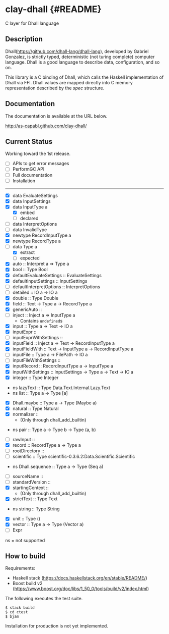 clay-dhall {#README}
=============================

C layer for Dhall language

Description
-----------------------------
Dhall(https://github.com/dhall-lang/dhall-lang), developed by Gabriel Gonzalez, is strictly typed, deterministic (not turing complete) computer language.
Dhall is a good language to describe data, configuration, and so on.

This library is a C binding of Dhall, which calls the Haskell implementation of Dhall via FFI.
Dhall values are mapped directly into C memory representation described by the *spec* structure.


Documentation
-----------------------------
The documentation is available at the URL below.

http://as-capabl.github.com/clay-dhall/


Current Status
-----------------------------
Working toward the 1st release.

- [ ] APIs to get error messages
- [ ] PerformGC API
- [ ] Full documentation
- [ ] Installation

-----

- [x] data EvaluateSettings
- [x] data InputSettings
- [x] data InputType a
  - [x] embed
  - [ ] declared
- [ ] data InterpretOptions
- [ ] data InvalidType
- [x] newtype RecordInputType a
- [x] newtype RecordType a
- [ ] data Type a
  - [x] extract
  - [ ] expected
- [x] auto :: Interpret a => Type a
- [x] bool :: Type Bool
- [x] defaultEvaluateSettings :: EvaluateSettings
- [x] defaultInputSettings :: InputSettings
- [ ] defaultInterpretOptions :: InterpretOptions
- [ ] detailed :: IO a -> IO a
- [x] double :: Type Double
- [x] field :: Text -> Type a -> RecordType a
- [x] genericAuto ::
- [ ] inject :: Inject a => InputType a
  - Contains `undefined`s
- [x] input :: Type a -> Text -> IO a
- [x] inputExpr ::
- [ ] inputExprWithSettings ::
- [x] inputField :: Inject a => Text -> RecordInputType a
- [x] inputFieldWith :: Text -> InputType a -> RecordInputType a
- [ ] inputFile :: Type a -> FilePath -> IO a
- [ ] inputFileWithSettings ::
- [x] inputRecord :: RecordInputType a -> InputType a
- [x] inputWithSettings :: InputSettings -> Type a -> Text -> IO a
- [x] integer :: Type Integer
- ns lazyText :: Type Data.Text.Internal.Lazy.Text
- ns list :: Type a -> Type [a]
- [x] Dhall.maybe :: Type a -> Type (Maybe a)
- [x] natural :: Type Natural
- [x] normalizer ::
  - (Only through dhall_add_builtin)
- ns pair :: Type a -> Type b -> Type (a, b)
- [ ] rawInput ::
- [x] record :: RecordType a -> Type a
- [ ] rootDirectory ::
- [ ] scientific :: Type scientific-0.3.6.2:Data.Scientific.Scientific
- ns Dhall.sequence :: Type a -> Type (Seq a)
- [ ] sourceName ::
- [ ] standardVersion ::
- [x] startingContext ::
  - (Only through dhall_add_builtin)
- [x]  strictText :: Type Text
- ns string :: Type String
- [x] unit :: Type ()
- [x] vector :: Type a -> Type (Vector a)
- [ ] Expr

ns = not supported

How to build
-----------------------------

Requirements:

- Haskell stack (https://docs.haskellstack.org/en/stable/README/)
- Boost build v2 (https://www.boost.org/doc/libs/1_50_0/tools/build/v2/index.html)

The following executes the test suite.

```
$ stack build
$ cd ctest
$ bjam
```

Installation for production is not yet implemented.